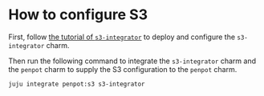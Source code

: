 # How to configure S3

First, follow [the tutorial of `s3-integrator`](https://charmhub.io/s3-integrator)
to deploy and configure the `s3-integrator` charm.

Then run the following command to integrate the `s3-integrator` charm
and the `penpot` charm to supply the S3 configuration to the `penpot`
charm.

```
juju integrate penpot:s3 s3-integrator
```
